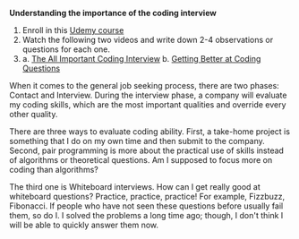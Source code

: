 **Understanding the importance of the coding interview**
1. Enroll in this [Udemy course](https://anniecannons.udemy.com/course/coding-interview-bootcamp-algorithms-and-data-structure/learn/quiz/4990668#overview)
2. Watch the following two videos and write down 2-4 observations or questions for each one.
3. a. [The All Important Coding Interview](https://anniecannons.udemy.com/course/coding-interview-bootcamp-algorithms-and-data-structure/learn/lecture/8533042#overview)
   b. [Getting Better at Coding Questions](https://anniecannons.udemy.com/course/coding-interview-bootcamp-algorithms-and-data-structure/learn/lecture/8533046#overview)

When it comes to the general job seeking process, there are two phases: Contact and Interview. During the interview phase, a company will evaluate my coding skills, which are the most important qualities and override every other quality.

There are three ways to evaluate coding ability. First, a take-home project is something that I do on my own time and then submit to the company. Second, pair programming is more about the practical use of skills instead of algorithms or theoretical questions. Am I supposed to focus more on coding than algorithms?

The third one is Whiteboard interviews. How can I get really good at whiteboard questions? Practice, practice, practice! For example, Fizzbuzz, Fibonacci. If people who have not seen these questions before usually fail them, so do I. I solved the problems a long time ago; though, I don't think I will be able to quickly answer them now.